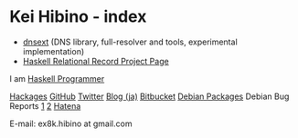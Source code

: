 Kei Hibino - index
=====

* [dnsext](http://github.com/khibino/dnsext) (DNS library, full-resolver and tools, experimental implementation)
* [Haskell Relational Record Project Page](http://khibino.github.io/haskell-relational-record/ "Haskell Relational Record Project Page")

I am [Haskell Programmer](http://www.haskellers.com/user/khibino)

[Hackages](http://hackage.haskell.org/user/KeiHibino "Kei Hibino's Hackages")
[GitHub](http://github.com/khibino/ "Kei Hibino's GitHub")
[Twitter](http://twitter.com/khibino/ "Kei Hibino's Twitter")
[Blog (ja)](http://khibino.hatenadiary.jp/)
[Bitbucket](http://bitbucket.org/khibino/ "Kei Hibino's BitBucket")
[Debian Packages](http://qa.debian.org/developer.php?login=ex8k.hibino%40gmail.com)
Debian Bug Reports [1](https://bugs.debian.org/cgi-bin/pkgreport.cgi?archive=both;submitter=ex8k.hibino@gmail.com) [2](https://bugs.debian.org/cgi-bin/pkgreport.cgi?archive=both;submitter=ex8k-hbn%40asahi-net.or.jp)
[Hatena](http://profile.hatena.ne.jp/khibino0/)

E-mail: ex8k.hibino at gmail.com

